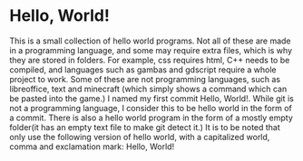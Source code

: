 # Hello, World!

This is a small collection of hello world programs. Not all of these are made in a programming language, and some may require extra files,
which is why they are stored in folders. For example, css requires html, C++ needs to be compiled, and languages such as gambas and gdscript require a whole
project to work. Some of these are not programming languages, such as libreoffice, text and minecraft (which simply shows a command which can be pasted
into the game.) I named my first commit Hello, World!. While git is not a programming language, I consider this to be hello world in the form of a commit.
There is also a hello world program in the form of a mostly empty folder(it has an empty text file to make git detect it.)
It is to be noted that only use the following version of hello world, with a capitalized world, comma and exclamation mark:
Hello, World!

